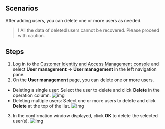 ## Scenarios
After adding users, you can delete one or more users as needed.
>! All the data of deleted users cannot be recovered. Please proceed with caution.
## Steps

1. Log in to the [Customer Identity and Access Management console](https://console.cloud.tencent.com/ciam/) and select **User management** -> **User management** in the left navigation pane.
2. On the **User management** page, you can delete one or more users.
  - Deleting a single user: Select the user to delete and click **Delete** in the operation column.
    ![img](https://qcloudimg.tencent-cloud.cn/raw/fc803e507932980de0af16fbbc3207c2.png)
 - Deleting multiple users: Select one or more users to delete and click **Delete** at the top of the list.
	![img](https://qcloudimg.tencent-cloud.cn/raw/b6d7650a164789b67c3f867e71fa68dc.png)
3. In the confirmation window displayed, click **OK** to delete the selected user(s).
![img](https://qcloudimg.tencent-cloud.cn/raw/3b3786612b381131d526bb431eb3feb3.png)